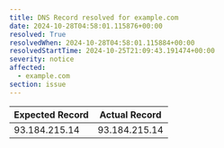 ```yaml
---
title: DNS Record resolved for example.com
date: 2024-10-28T04:58:01.115876+00:00
resolved: True
resolvedWhen: 2024-10-28T04:58:01.115884+00:00
resolvedStartTime: 2024-10-25T21:09:43.191474+00:00
severity: notice
affected:
  - example.com
section: issue
---
```


| Expected Record  | Actual Record  |
|------------------|----------------|
| 93.184.215.14 | 93.184.215.14 |
